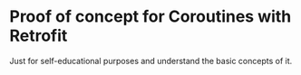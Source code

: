 # Proof of concept for Coroutines with Retrofit
Just for self-educational purposes and understand the basic concepts of it.
